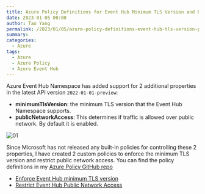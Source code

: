 ```yaml
---
title: Azure Policy Definitions for Event Hub Minimum TLS Version and Public Network Access
date: 2023-01-05 00:00
author: Tao Yang
permalink: /2023/01/05/azure-policy-definitions-event-hub-tls-version-public-access
summary:
categories:
  - Azure
tags:
  - Azure
  - Azure Policy
  - Azure Event Hub
---
```


Azure Event Hub Namespace has added support for 2 additional properties in the latest API version `2022-01-01-preview`:

* **minimumTlsVersion**: the minimum TLS version that the Event Hub Namespace supports.
* **publicNetworkAccess**: 	This determines if traffic is allowed over public network. By default it is enabled.

![01](../../../../assets/images/2023/01/eventhub-policies-01.jpg)

Since Microsoft has not released any built-in policies for controlling these 2 properties, I have created 2 custom policies to enforce the minimum TLS version and restrict public network access. You can find the policy definitions in my [Azure Policy GitHub repo](https://github.com/tyconsulting/azurepolicy)

* [Enforce Event Hub minimum TLS version](https://github.com/tyconsulting/azurepolicy/blob/master/policy-definitions/event-hub-minimum-tls-version/azurepolicy.json)
* [Restrict Event Hub Public Network Access](https://github.com/tyconsulting/azurepolicy/blob/master/policy-definitions/event-hub-restrict-public-network-access/azurepolicy.json)
